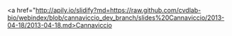 <a href="http://apily.io/slidify?md=https://raw.github.com/cvdlab-bio/webindex/blob/cannaviccio_dev_branch/slides%20Cannaviccio/2013-04-18/2013-04-18.md>Cannaviccio</a>
